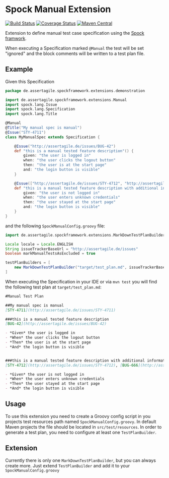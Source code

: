 Spock Manual Extension
======================

[![Build Status](https://travis-ci.org/mkutz/spock-manual-extension.svg?branch=master)](https://travis-ci.org/mkutz/spock-manual-extension) [![Coverage Status](https://img.shields.io/coveralls/mkutz/spock-manual-extension.svg)](https://coveralls.io/r/mkutz/spock-manual-extension)
[![Maven Central](https://maven-badges.herokuapp.com/maven-central/de.assertagile.spockframework.extensions/spock-manual-extension/badge.svg)](https://maven-badges.herokuapp.com/maven-central/de.assertagile.spockframework.extensions/spock-manual-extension)

Extension to define manual test case specification using the [Spock framwork](http://spockframework.org/).

When executing a Specification marked ``@Manual`` the test will be set "ignored" and the block comments will be written to a test plan file.

Example
-------

Given this Specification
```groovy
package de.assertagile.spockframework.extensions.demonstration

import de.assertagile.spockframework.extensions.Manual
import spock.lang.Issue
import spock.lang.Specification
import spock.lang.Title

@Manual
@Title("My manual spec is manual")
@Issue("STY-4711")
class MyManualSpec extends Specification {

    @Issue("http://assertagile.de/issues/BUG-42")
    def "this is a manual tested feature description"() {
        given: "the user is logged in"
        when: "the user clicks the logout button"
        then: "the user is at the start page"
        and: "the login button is visible"
    }

    @Issue(["http://assertagile.de/issues/STY-4712", "http://assertagile.de/issues/BUG-666", "http://issues.com/4711"])
    def "this is a manual tested feature description with additional information"() {
        given: "the user is not logged in"
        when: "the user enters unknown credentials"
        then: "the user stayed at the start page"
        and: "the login button is visible"
    }
}
```

and the following ``SpockManualConfig.groovy`` file:

```groovy
import de.assertagile.spockframework.extensions.MarkDownTestPlanBuilder

Locale locale = Locale.ENGLISH
String issueTrackerBaseUrl = "http://assertagile.de/issues"
boolean markManualTestsAsExcluded = true

testPlanBuilders = [
    new MarkDownTestPlanBuilder("target/test_plan.md", issueTrackerBaseUrl, locale),
]
```
When executing the Specification in your IDE or via ``mvn test`` you will find the following test plan at
``target/test_plan.md``:
```markdown
#Manual Test Plan

##My manual spec is manual
[STY-4711](http://assertagile.de/issues/STY-4711)

###this is a manual tested feature description
[BUG-42](http://assertagile.de/issues/BUG-42)

- *Given* the user is logged in
- *When* the user clicks the logout button
- *Then* the user is at the start page
- *And* the login button is visible


###this is a manual tested feature description with additional information
[STY-4712](http://assertagile.de/issues/STY-4712), [BUG-666](http://assertagile.de/issues/BUG-666), [http://issues.com/4711](http://issues.com/4711)

- *Given* the user is not logged in
- *When* the user enters unknown credentials
- *Then* the user stayed at the start page
- *And* the login button is visible
```


Usage
-----

To use this extension you need to create a Groovy config script in you projects test resources path named
``SpockManualConfig.groovy``.
In default Maven projects the file should be located in ``src/test/resources``.
In order to generate a test plan, you need to configure at least one ``TestPlanBuilder``.

Extension
---------

Currently there is only one ``MarkDownTestPlanBuilder``, but you can always create more. Just extend ``TestPlanBuilder``
and add it to your ``SpockManualConfig.groovy``
